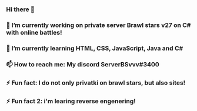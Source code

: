 ### Hi there 👋


### 🔭 I’m currently working on private server Brawl stars v27 on C# with online battles!
### 🌱 I’m currently learning HTML, CSS, JavaScript, Java and C#
### 📫 How to reach me: My discord ServerBSvvv#3400
### ⚡ Fun fact: I do not only privatki on brawl stars, but also sites!
### ⚡ Fun fact 2: i'm learing reverse engenering!
